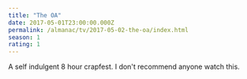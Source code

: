 ```yaml
---
title: "The OA"
date: 2017-05-01T23:00:00.000Z
permalink: /almanac/tv/2017-05-02-the-oa/index.html
season: 1
rating: 1
---
```


A self indulgent 8 hour crapfest. I don't recommend anyone watch this. 